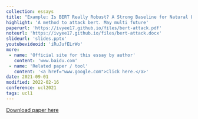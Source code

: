 ```yaml
---
collection: essays
title: "Example: Is BERT Really Robust? A Strong Baseline for Natural Language Attack on Text Classification and Entailment"
highlight: 'A method to attack bert. May multi future'
paperurl: 'https://ivyee17.github.io/files/bert-attack.pdf'
noteurl: 'https://ivyee17.github.io/files/bert-attack.docx'
slideurl: 'slides.pptx'
youtubevideoid: 'iRuJufELrWo'
more:
 - name: 'Official site for this essay by author'
   content: 'www.baidu.com'
 - name: 'Related paper / tool'
   content: '<a href="www.google.com">Click here.</a>'  
date: 2021-09-01
modified: 2022-02-16
conference: ucl2021
tags: ucl1
---
```


<!-- markdown here.

第1、2行必须有，其余随意 -->
<!-- 各参数含义 -->


<!-- 所有路径都支持相对路径或绝对路径！

更多里面可以写论文对应的那个官方网站url、相关论文、更多有趣的资源等等。 -->

[Download paper here](http://ivyee17.github.io/files/paper2.pdf)
